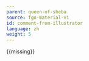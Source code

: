 ```yaml
---
parent: queen-of-sheba
source: fgo-material-vi
id: comment-from-illustrator
language: zh
weight: 5
---
```


{{missing}}
